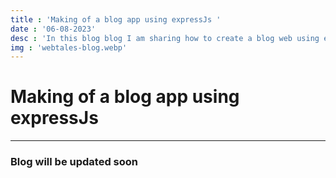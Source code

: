 ```yaml
---
title : 'Making of a blog app using expressJs '
date : '06-08-2023'
desc : 'In this blog blog I am sharing how to create a blog web using expresjs and ejs'
img : 'webtales-blog.webp'
---
```


# Making of a blog app using expressJs
___

### Blog will be updated soon